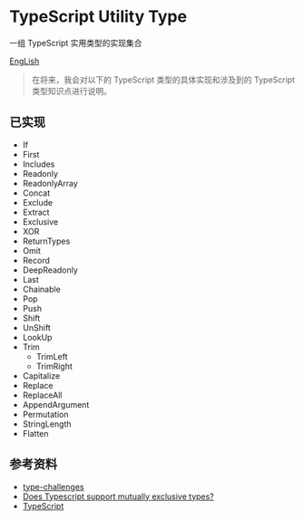 # TypeScript Utility Type

一组  TypeScript 实用类型的实现集合

[EngLish](https://github.com/qiqingfu/ts-types/blob/master/README.md)

> 在将来，我会对以下的 TypeScript 类型的具体实现和涉及到的 TypeScript 类型知识点进行说明。

## 已实现
- If
- First
- Includes
- Readonly
- ReadonlyArray
- Concat
- Exclude
- Extract
- Exclusive
- XOR
- ReturnTypes
- Omit
- Record
- DeepReadonly
- Last
- Chainable
- Pop
- Push
- Shift
- UnShift
- LookUp
- Trim
  - TrimLeft
  - TrimRight
- Capitalize
- Replace
- ReplaceAll
- AppendArgument
- Permutation
- StringLength
- Flatten

## 参考资料
- [type-challenges](https://github.com/type-challenges/type-challenges)
- [Does Typescript support mutually exclusive types?](https://stackoverflow.com/questions/42123407/does-typescript-support-mutually-exclusive-types)
- [TypeScript](https://www.typescriptlang.org/docs/handbook/utility-types.html)
